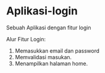 # Aplikasi-login
Sebuah Aplikasi dengan fitur login 

Alur Fitur Login:
1. Memasukkan email dan password
2. Memvalidasi masukan.
3. Menampilkan halaman home.

